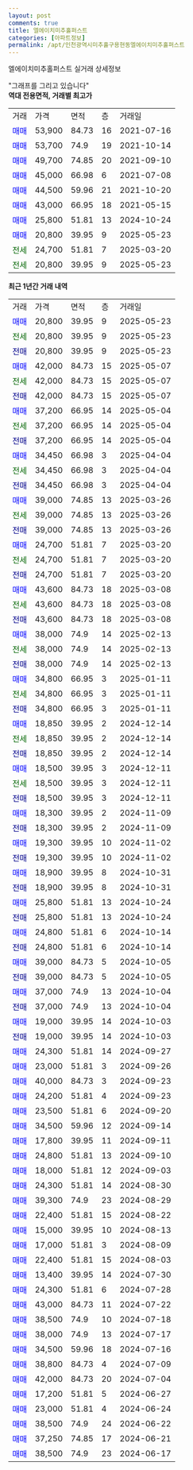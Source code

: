 ```yaml
---
layout: post
comments: true
title: 엘에이치미추홀퍼스트
categories: [아파트정보]
permalink: /apt/인천광역시미추홀구용현동엘에이치미추홀퍼스트
---
```


엘에이치미추홀퍼스트 실거래 상세정보

<script type="text/javascript">
  google.charts.load('current', {'packages':['line', 'corechart']});
  google.charts.setOnLoadCallback(drawChart);

  function drawChart() {
    var data = new google.visualization.DataTable();
    data.addColumn('date', '거래일');
    data.addColumn('number', "매매");
    data.addColumn('number', "전세");
    data.addColumn('number', "전매");

    data.addRows([[new Date(Date.parse("2025-05-23")), 20800, null, null], [new Date(Date.parse("2025-05-23")), null, 20800, null], [new Date(Date.parse("2025-05-23")), null, null, 20800], [new Date(Date.parse("2025-05-07")), 42000, null, null], [new Date(Date.parse("2025-05-07")), null, 42000, null], [new Date(Date.parse("2025-05-07")), null, null, 42000], [new Date(Date.parse("2025-05-04")), 37200, null, null], [new Date(Date.parse("2025-05-04")), null, 37200, null], [new Date(Date.parse("2025-05-04")), null, null, 37200], [new Date(Date.parse("2025-04-04")), 34450, null, null], [new Date(Date.parse("2025-04-04")), null, 34450, null], [new Date(Date.parse("2025-04-04")), null, null, 34450], [new Date(Date.parse("2025-03-26")), 39000, null, null], [new Date(Date.parse("2025-03-26")), null, 39000, null], [new Date(Date.parse("2025-03-26")), null, null, 39000], [new Date(Date.parse("2025-03-20")), 24700, null, null], [new Date(Date.parse("2025-03-20")), null, 24700, null], [new Date(Date.parse("2025-03-20")), null, null, 24700], [new Date(Date.parse("2025-03-08")), 43600, null, null], [new Date(Date.parse("2025-03-08")), null, 43600, null], [new Date(Date.parse("2025-03-08")), null, null, 43600], [new Date(Date.parse("2025-02-13")), 38000, null, null], [new Date(Date.parse("2025-02-13")), null, 38000, null], [new Date(Date.parse("2025-02-13")), null, null, 38000], [new Date(Date.parse("2025-01-11")), 34800, null, null], [new Date(Date.parse("2025-01-11")), null, 34800, null], [new Date(Date.parse("2025-01-11")), null, null, 34800], [new Date(Date.parse("2024-12-14")), 18850, null, null], [new Date(Date.parse("2024-12-14")), null, 18850, null], [new Date(Date.parse("2024-12-14")), null, null, 18850], [new Date(Date.parse("2024-12-11")), 18500, null, null], [new Date(Date.parse("2024-12-11")), null, 18500, null], [new Date(Date.parse("2024-12-11")), null, null, 18500], [new Date(Date.parse("2024-11-09")), 18300, null, null], [new Date(Date.parse("2024-11-09")), null, null, 18300], [new Date(Date.parse("2024-11-02")), 19300, null, null], [new Date(Date.parse("2024-11-02")), null, null, 19300], [new Date(Date.parse("2024-10-31")), 18900, null, null], [new Date(Date.parse("2024-10-31")), null, null, 18900], [new Date(Date.parse("2024-10-24")), 25800, null, null], [new Date(Date.parse("2024-10-24")), null, null, 25800], [new Date(Date.parse("2024-10-14")), 24800, null, null], [new Date(Date.parse("2024-10-14")), null, null, 24800], [new Date(Date.parse("2024-10-05")), 39000, null, null], [new Date(Date.parse("2024-10-05")), null, null, 39000], [new Date(Date.parse("2024-10-04")), 37000, null, null], [new Date(Date.parse("2024-10-04")), null, null, 37000], [new Date(Date.parse("2024-10-03")), 19000, null, null], [new Date(Date.parse("2024-10-03")), null, null, 19000], [new Date(Date.parse("2024-09-27")), 24300, null, null], [new Date(Date.parse("2024-09-26")), 23000, null, null], [new Date(Date.parse("2024-09-23")), 40000, null, null], [new Date(Date.parse("2024-09-23")), 24200, null, null], [new Date(Date.parse("2024-09-20")), 23500, null, null], [new Date(Date.parse("2024-09-14")), 34500, null, null], [new Date(Date.parse("2024-09-11")), 17800, null, null], [new Date(Date.parse("2024-09-10")), 24800, null, null], [new Date(Date.parse("2024-09-03")), 18000, null, null], [new Date(Date.parse("2024-08-30")), 24300, null, null], [new Date(Date.parse("2024-08-29")), 39300, null, null], [new Date(Date.parse("2024-08-22")), 22400, null, null], [new Date(Date.parse("2024-08-13")), 15000, null, null], [new Date(Date.parse("2024-08-09")), 17000, null, null], [new Date(Date.parse("2024-08-03")), 22400, null, null], [new Date(Date.parse("2024-07-30")), 13400, null, null], [new Date(Date.parse("2024-07-28")), 24300, null, null], [new Date(Date.parse("2024-07-22")), 43000, null, null], [new Date(Date.parse("2024-07-18")), 38500, null, null], [new Date(Date.parse("2024-07-17")), 38000, null, null], [new Date(Date.parse("2024-07-16")), 34500, null, null], [new Date(Date.parse("2024-07-09")), 38800, null, null], [new Date(Date.parse("2024-07-04")), 42000, null, null], [new Date(Date.parse("2024-06-27")), 17200, null, null], [new Date(Date.parse("2024-06-24")), 23000, null, null], [new Date(Date.parse("2024-06-22")), 38500, null, null], [new Date(Date.parse("2024-06-21")), 37250, null, null], [new Date(Date.parse("2024-06-17")), 38500, null, null]]);

    var options = {
      hAxis: {
        format: 'yyyy/MM/dd'
      },    
      lineWidth: 0,
      pointsVisible: true,    
      title: '최근 1년간 유형별 실거래가 분포',
      legend: { position: 'bottom' }
    };

    var formatter = new google.visualization.NumberFormat({pattern:'###,###'} );
    formatter.format(data, 1);
    formatter.format(data, 2);
    
    setTimeout(function() {
        var chart = new google.visualization.LineChart(document.getElementById('columnchart_material'));
        chart.draw(data, (options));
        document.getElementById('loading').style.display = 'none';
    }, 200);
  }
</script>


<div id="loading" style="z-index:20; display: block; margin-left: 0px">"그래프를 그리고 있습니다"</div>
<div id="columnchart_material" style="width: 95%; margin-left: 0px; display: block"></div>
<!-- contents start -->
<b>역대 전용면적, 거래별 최고가</b>
<table class="sortable">
    <tr>
      <td>거래</td>
      <td>가격</td>
      <td>면적</td>
      <td>층</td>
      <td>거래일</td>
    </tr>
        <tr>
          <td><a style="color: blue">매매</a></td>
          <td>53,900</td>
          <td>84.73</td>
          <td>16</td>
          <td>2021-07-16</td>
        </tr>            <tr>
          <td><a style="color: blue">매매</a></td>
          <td>53,700</td>
          <td>74.9</td>
          <td>19</td>
          <td>2021-10-14</td>
        </tr>            <tr>
          <td><a style="color: blue">매매</a></td>
          <td>49,700</td>
          <td>74.85</td>
          <td>20</td>
          <td>2021-09-10</td>
        </tr>            <tr>
          <td><a style="color: blue">매매</a></td>
          <td>45,000</td>
          <td>66.98</td>
          <td>6</td>
          <td>2021-07-08</td>
        </tr>            <tr>
          <td><a style="color: blue">매매</a></td>
          <td>44,500</td>
          <td>59.96</td>
          <td>21</td>
          <td>2021-10-20</td>
        </tr>            <tr>
          <td><a style="color: blue">매매</a></td>
          <td>43,000</td>
          <td>66.95</td>
          <td>18</td>
          <td>2021-05-15</td>
        </tr>            <tr>
          <td><a style="color: blue">매매</a></td>
          <td>25,800</td>
          <td>51.81</td>
          <td>13</td>
          <td>2024-10-24</td>
        </tr>            <tr>
          <td><a style="color: blue">매매</a></td>
          <td>20,800</td>
          <td>39.95</td>
          <td>9</td>
          <td>2025-05-23</td>
        </tr>        
        <tr>
              <td><a style="color: darkgreen">전세</a></td>
              <td>24,700</td>
              <td>51.81</td>
              <td>7</td>
              <td>2025-03-20</td>
            </tr>            <tr>
              <td><a style="color: darkgreen">전세</a></td>
              <td>20,800</td>
              <td>39.95</td>
              <td>9</td>
              <td>2025-05-23</td>
            </tr>        
    
</table>

<b>최근 1년간 거래 내역</b>

<table class="sortable">
    <tr>
      <td>거래</td>
      <td>가격</td>
      <td>면적</td>
      <td>층</td>
      <td>거래일</td>
    </tr>
    <tr>
      <td><a style="color: blue">매매</a></td>
      <td>20,800</td>
      <td>39.95</td>
      <td>9</td>
      <td>2025-05-23</td>
    </tr>          <tr>
      <td><a style="color: darkgreen">전세</a></td>
      <td>20,800</td>
      <td>39.95</td>
      <td>9</td>
      <td>2025-05-23</td>
    </tr>          <tr>
      <td><a style="color: darkblue">전매</a></td>
      <td>20,800</td>
      <td>39.95</td>
      <td>9</td>
      <td>2025-05-23</td>
    </tr>          <tr>
      <td><a style="color: blue">매매</a></td>
      <td>42,000</td>
      <td>84.73</td>
      <td>15</td>
      <td>2025-05-07</td>
    </tr>          <tr>
      <td><a style="color: darkgreen">전세</a></td>
      <td>42,000</td>
      <td>84.73</td>
      <td>15</td>
      <td>2025-05-07</td>
    </tr>          <tr>
      <td><a style="color: darkblue">전매</a></td>
      <td>42,000</td>
      <td>84.73</td>
      <td>15</td>
      <td>2025-05-07</td>
    </tr>          <tr>
      <td><a style="color: blue">매매</a></td>
      <td>37,200</td>
      <td>66.95</td>
      <td>14</td>
      <td>2025-05-04</td>
    </tr>          <tr>
      <td><a style="color: darkgreen">전세</a></td>
      <td>37,200</td>
      <td>66.95</td>
      <td>14</td>
      <td>2025-05-04</td>
    </tr>          <tr>
      <td><a style="color: darkblue">전매</a></td>
      <td>37,200</td>
      <td>66.95</td>
      <td>14</td>
      <td>2025-05-04</td>
    </tr>          <tr>
      <td><a style="color: blue">매매</a></td>
      <td>34,450</td>
      <td>66.98</td>
      <td>3</td>
      <td>2025-04-04</td>
    </tr>          <tr>
      <td><a style="color: darkgreen">전세</a></td>
      <td>34,450</td>
      <td>66.98</td>
      <td>3</td>
      <td>2025-04-04</td>
    </tr>          <tr>
      <td><a style="color: darkblue">전매</a></td>
      <td>34,450</td>
      <td>66.98</td>
      <td>3</td>
      <td>2025-04-04</td>
    </tr>          <tr>
      <td><a style="color: blue">매매</a></td>
      <td>39,000</td>
      <td>74.85</td>
      <td>13</td>
      <td>2025-03-26</td>
    </tr>          <tr>
      <td><a style="color: darkgreen">전세</a></td>
      <td>39,000</td>
      <td>74.85</td>
      <td>13</td>
      <td>2025-03-26</td>
    </tr>          <tr>
      <td><a style="color: darkblue">전매</a></td>
      <td>39,000</td>
      <td>74.85</td>
      <td>13</td>
      <td>2025-03-26</td>
    </tr>          <tr>
      <td><a style="color: blue">매매</a></td>
      <td>24,700</td>
      <td>51.81</td>
      <td>7</td>
      <td>2025-03-20</td>
    </tr>          <tr>
      <td><a style="color: darkgreen">전세</a></td>
      <td>24,700</td>
      <td>51.81</td>
      <td>7</td>
      <td>2025-03-20</td>
    </tr>          <tr>
      <td><a style="color: darkblue">전매</a></td>
      <td>24,700</td>
      <td>51.81</td>
      <td>7</td>
      <td>2025-03-20</td>
    </tr>          <tr>
      <td><a style="color: blue">매매</a></td>
      <td>43,600</td>
      <td>84.73</td>
      <td>18</td>
      <td>2025-03-08</td>
    </tr>          <tr>
      <td><a style="color: darkgreen">전세</a></td>
      <td>43,600</td>
      <td>84.73</td>
      <td>18</td>
      <td>2025-03-08</td>
    </tr>          <tr>
      <td><a style="color: darkblue">전매</a></td>
      <td>43,600</td>
      <td>84.73</td>
      <td>18</td>
      <td>2025-03-08</td>
    </tr>          <tr>
      <td><a style="color: blue">매매</a></td>
      <td>38,000</td>
      <td>74.9</td>
      <td>14</td>
      <td>2025-02-13</td>
    </tr>          <tr>
      <td><a style="color: darkgreen">전세</a></td>
      <td>38,000</td>
      <td>74.9</td>
      <td>14</td>
      <td>2025-02-13</td>
    </tr>          <tr>
      <td><a style="color: darkblue">전매</a></td>
      <td>38,000</td>
      <td>74.9</td>
      <td>14</td>
      <td>2025-02-13</td>
    </tr>          <tr>
      <td><a style="color: blue">매매</a></td>
      <td>34,800</td>
      <td>66.95</td>
      <td>3</td>
      <td>2025-01-11</td>
    </tr>          <tr>
      <td><a style="color: darkgreen">전세</a></td>
      <td>34,800</td>
      <td>66.95</td>
      <td>3</td>
      <td>2025-01-11</td>
    </tr>          <tr>
      <td><a style="color: darkblue">전매</a></td>
      <td>34,800</td>
      <td>66.95</td>
      <td>3</td>
      <td>2025-01-11</td>
    </tr>          <tr>
      <td><a style="color: blue">매매</a></td>
      <td>18,850</td>
      <td>39.95</td>
      <td>2</td>
      <td>2024-12-14</td>
    </tr>          <tr>
      <td><a style="color: darkgreen">전세</a></td>
      <td>18,850</td>
      <td>39.95</td>
      <td>2</td>
      <td>2024-12-14</td>
    </tr>          <tr>
      <td><a style="color: darkblue">전매</a></td>
      <td>18,850</td>
      <td>39.95</td>
      <td>2</td>
      <td>2024-12-14</td>
    </tr>          <tr>
      <td><a style="color: blue">매매</a></td>
      <td>18,500</td>
      <td>39.95</td>
      <td>3</td>
      <td>2024-12-11</td>
    </tr>          <tr>
      <td><a style="color: darkgreen">전세</a></td>
      <td>18,500</td>
      <td>39.95</td>
      <td>3</td>
      <td>2024-12-11</td>
    </tr>          <tr>
      <td><a style="color: darkblue">전매</a></td>
      <td>18,500</td>
      <td>39.95</td>
      <td>3</td>
      <td>2024-12-11</td>
    </tr>          <tr>
      <td><a style="color: blue">매매</a></td>
      <td>18,300</td>
      <td>39.95</td>
      <td>2</td>
      <td>2024-11-09</td>
    </tr>          <tr>
      <td><a style="color: darkblue">전매</a></td>
      <td>18,300</td>
      <td>39.95</td>
      <td>2</td>
      <td>2024-11-09</td>
    </tr>          <tr>
      <td><a style="color: blue">매매</a></td>
      <td>19,300</td>
      <td>39.95</td>
      <td>10</td>
      <td>2024-11-02</td>
    </tr>          <tr>
      <td><a style="color: darkblue">전매</a></td>
      <td>19,300</td>
      <td>39.95</td>
      <td>10</td>
      <td>2024-11-02</td>
    </tr>          <tr>
      <td><a style="color: blue">매매</a></td>
      <td>18,900</td>
      <td>39.95</td>
      <td>8</td>
      <td>2024-10-31</td>
    </tr>          <tr>
      <td><a style="color: darkblue">전매</a></td>
      <td>18,900</td>
      <td>39.95</td>
      <td>8</td>
      <td>2024-10-31</td>
    </tr>          <tr>
      <td><a style="color: blue">매매</a></td>
      <td>25,800</td>
      <td>51.81</td>
      <td>13</td>
      <td>2024-10-24</td>
    </tr>          <tr>
      <td><a style="color: darkblue">전매</a></td>
      <td>25,800</td>
      <td>51.81</td>
      <td>13</td>
      <td>2024-10-24</td>
    </tr>          <tr>
      <td><a style="color: blue">매매</a></td>
      <td>24,800</td>
      <td>51.81</td>
      <td>6</td>
      <td>2024-10-14</td>
    </tr>          <tr>
      <td><a style="color: darkblue">전매</a></td>
      <td>24,800</td>
      <td>51.81</td>
      <td>6</td>
      <td>2024-10-14</td>
    </tr>          <tr>
      <td><a style="color: blue">매매</a></td>
      <td>39,000</td>
      <td>84.73</td>
      <td>5</td>
      <td>2024-10-05</td>
    </tr>          <tr>
      <td><a style="color: darkblue">전매</a></td>
      <td>39,000</td>
      <td>84.73</td>
      <td>5</td>
      <td>2024-10-05</td>
    </tr>          <tr>
      <td><a style="color: blue">매매</a></td>
      <td>37,000</td>
      <td>74.9</td>
      <td>13</td>
      <td>2024-10-04</td>
    </tr>          <tr>
      <td><a style="color: darkblue">전매</a></td>
      <td>37,000</td>
      <td>74.9</td>
      <td>13</td>
      <td>2024-10-04</td>
    </tr>          <tr>
      <td><a style="color: blue">매매</a></td>
      <td>19,000</td>
      <td>39.95</td>
      <td>14</td>
      <td>2024-10-03</td>
    </tr>          <tr>
      <td><a style="color: darkblue">전매</a></td>
      <td>19,000</td>
      <td>39.95</td>
      <td>14</td>
      <td>2024-10-03</td>
    </tr>          <tr>
      <td><a style="color: blue">매매</a></td>
      <td>24,300</td>
      <td>51.81</td>
      <td>14</td>
      <td>2024-09-27</td>
    </tr>          <tr>
      <td><a style="color: blue">매매</a></td>
      <td>23,000</td>
      <td>51.81</td>
      <td>3</td>
      <td>2024-09-26</td>
    </tr>          <tr>
      <td><a style="color: blue">매매</a></td>
      <td>40,000</td>
      <td>84.73</td>
      <td>3</td>
      <td>2024-09-23</td>
    </tr>          <tr>
      <td><a style="color: blue">매매</a></td>
      <td>24,200</td>
      <td>51.81</td>
      <td>4</td>
      <td>2024-09-23</td>
    </tr>          <tr>
      <td><a style="color: blue">매매</a></td>
      <td>23,500</td>
      <td>51.81</td>
      <td>6</td>
      <td>2024-09-20</td>
    </tr>          <tr>
      <td><a style="color: blue">매매</a></td>
      <td>34,500</td>
      <td>59.96</td>
      <td>12</td>
      <td>2024-09-14</td>
    </tr>          <tr>
      <td><a style="color: blue">매매</a></td>
      <td>17,800</td>
      <td>39.95</td>
      <td>11</td>
      <td>2024-09-11</td>
    </tr>          <tr>
      <td><a style="color: blue">매매</a></td>
      <td>24,800</td>
      <td>51.81</td>
      <td>13</td>
      <td>2024-09-10</td>
    </tr>          <tr>
      <td><a style="color: blue">매매</a></td>
      <td>18,000</td>
      <td>51.81</td>
      <td>12</td>
      <td>2024-09-03</td>
    </tr>          <tr>
      <td><a style="color: blue">매매</a></td>
      <td>24,300</td>
      <td>51.81</td>
      <td>14</td>
      <td>2024-08-30</td>
    </tr>          <tr>
      <td><a style="color: blue">매매</a></td>
      <td>39,300</td>
      <td>74.9</td>
      <td>23</td>
      <td>2024-08-29</td>
    </tr>          <tr>
      <td><a style="color: blue">매매</a></td>
      <td>22,400</td>
      <td>51.81</td>
      <td>15</td>
      <td>2024-08-22</td>
    </tr>          <tr>
      <td><a style="color: blue">매매</a></td>
      <td>15,000</td>
      <td>39.95</td>
      <td>10</td>
      <td>2024-08-13</td>
    </tr>          <tr>
      <td><a style="color: blue">매매</a></td>
      <td>17,000</td>
      <td>51.81</td>
      <td>3</td>
      <td>2024-08-09</td>
    </tr>          <tr>
      <td><a style="color: blue">매매</a></td>
      <td>22,400</td>
      <td>51.81</td>
      <td>15</td>
      <td>2024-08-03</td>
    </tr>          <tr>
      <td><a style="color: blue">매매</a></td>
      <td>13,400</td>
      <td>39.95</td>
      <td>14</td>
      <td>2024-07-30</td>
    </tr>          <tr>
      <td><a style="color: blue">매매</a></td>
      <td>24,300</td>
      <td>51.81</td>
      <td>6</td>
      <td>2024-07-28</td>
    </tr>          <tr>
      <td><a style="color: blue">매매</a></td>
      <td>43,000</td>
      <td>84.73</td>
      <td>11</td>
      <td>2024-07-22</td>
    </tr>          <tr>
      <td><a style="color: blue">매매</a></td>
      <td>38,500</td>
      <td>74.9</td>
      <td>10</td>
      <td>2024-07-18</td>
    </tr>          <tr>
      <td><a style="color: blue">매매</a></td>
      <td>38,000</td>
      <td>74.9</td>
      <td>13</td>
      <td>2024-07-17</td>
    </tr>          <tr>
      <td><a style="color: blue">매매</a></td>
      <td>34,500</td>
      <td>59.96</td>
      <td>18</td>
      <td>2024-07-16</td>
    </tr>          <tr>
      <td><a style="color: blue">매매</a></td>
      <td>38,800</td>
      <td>84.73</td>
      <td>4</td>
      <td>2024-07-09</td>
    </tr>          <tr>
      <td><a style="color: blue">매매</a></td>
      <td>42,000</td>
      <td>84.73</td>
      <td>20</td>
      <td>2024-07-04</td>
    </tr>          <tr>
      <td><a style="color: blue">매매</a></td>
      <td>17,200</td>
      <td>51.81</td>
      <td>5</td>
      <td>2024-06-27</td>
    </tr>          <tr>
      <td><a style="color: blue">매매</a></td>
      <td>23,000</td>
      <td>51.81</td>
      <td>4</td>
      <td>2024-06-24</td>
    </tr>          <tr>
      <td><a style="color: blue">매매</a></td>
      <td>38,500</td>
      <td>74.9</td>
      <td>24</td>
      <td>2024-06-22</td>
    </tr>          <tr>
      <td><a style="color: blue">매매</a></td>
      <td>37,250</td>
      <td>74.85</td>
      <td>17</td>
      <td>2024-06-21</td>
    </tr>          <tr>
      <td><a style="color: blue">매매</a></td>
      <td>38,500</td>
      <td>74.9</td>
      <td>23</td>
      <td>2024-06-17</td>
    </tr>      </table>
<!-- contents end -->    

